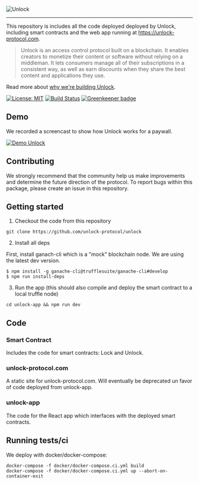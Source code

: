 ![Unlock](https://raw.githubusercontent.com/unlock-protocol/unlock/master/unlock-branding/src/unlock-logo.svg?sanitize=true)

---

This repository is includes all the code deployed deployed by Unlock, including smart contracts and the web app running at https://unlock-protocol.com.

> Unlock is an access control protocol built on a blockchain. It enables creators to monetize their content or software without relying on a middleman. It lets consumers manage all of their subscriptions in a consistent way, as well as earn discounts when they share the best content and applications they use.

Read more about [why we're building Unlock](https://medium.com/unlock-protocol/its-time-to-unlock-the-web-b98e9b94add1).

[![License: MIT](https://img.shields.io/badge/License-MIT-yellow.svg)](https://opensource.org/licenses/MIT) [![Build Status](https://travis-ci.com/unlock-protocol/unlock.svg?branch=master)](https://travis-ci.com/unlock-protocol/unlock) [![Greenkeeper badge](https://badges.greenkeeper.io/unlock-protocol/unlock.svg)](https://greenkeeper.io/)

## Demo

We recorded a screencast to show how Unlock works for a paywall.

[![Demo Unlock](https://img.youtube.com/vi/wktotzmea0E/0.jpg)](https://www.youtube.com/watch?v=wktotzmea0E)

## Contributing

We strongly recommend that the community help us make improvements and determine the future direction of the protocol. To report bugs within this package, please create an issue in this repository.

## Getting started

1. Checkout the code from this repository

```
git clone https://github.com/unlock-protocol/unlock
```

2. Install all deps

First, install ganach-cli which is a "mock" blockchain node. We are using the latest dev version.

```
$ npm install -g ganache-cli@trufflesuite/ganache-cli#develop
$ npm run install-deps
```

3. Run the app (this should also compile and deploy the smart contract to a local truffle node)

```
cd unlock-app && npm run dev
```

## Code

### Smart Contract

Includes the code for smart contracts: Lock and Unlock.

### unlock-protocol.com

A static site for unlock-protocol.com. Will eventually be deprecated un favor of code deployed from unlock-app.

### unlock-app

The code for the React app which interfaces with the deployed smart contracts.

## Running tests/ci

We deploy with docker/docker-compose:

```
docker-compose -f docker/docker-compose.ci.yml build
docker-compose -f docker/docker-compose.ci.yml up --abort-on-container-exit
```
